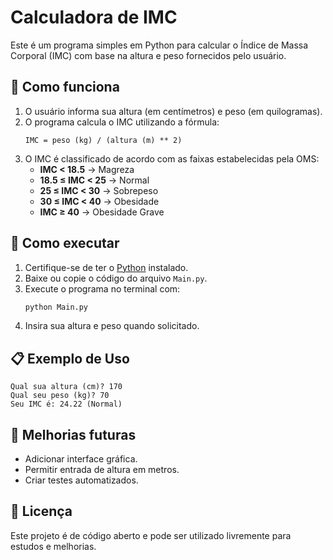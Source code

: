 # Calculadora de IMC

Este é um programa simples em Python para calcular o Índice de Massa Corporal (IMC) com base na altura e peso fornecidos pelo usuário.

## 📌 Como funciona

1. O usuário informa sua altura (em centímetros) e peso (em quilogramas).
2. O programa calcula o IMC utilizando a fórmula:
   ```
   IMC = peso (kg) / (altura (m) ** 2)
   ```
3. O IMC é classificado de acordo com as faixas estabelecidas pela OMS:
   - **IMC < 18.5** → Magreza
   - **18.5 ≤ IMC < 25** → Normal
   - **25 ≤ IMC < 30** → Sobrepeso
   - **30 ≤ IMC < 40** → Obesidade
   - **IMC ≥ 40** → Obesidade Grave

## 🚀 Como executar

1. Certifique-se de ter o [Python](https://www.python.org/) instalado.
2. Baixe ou copie o código do arquivo `Main.py`.
3. Execute o programa no terminal com:
   ```sh
   python Main.py
   ```
4. Insira sua altura e peso quando solicitado.

## 📋 Exemplo de Uso
```
Qual sua altura (cm)? 170
Qual seu peso (kg)? 70
Seu IMC é: 24.22 (Normal)
```

## 🔧 Melhorias futuras
- Adicionar interface gráfica.
- Permitir entrada de altura em metros.
- Criar testes automatizados.

## 📝 Licença
Este projeto é de código aberto e pode ser utilizado livremente para estudos e melhorias.

